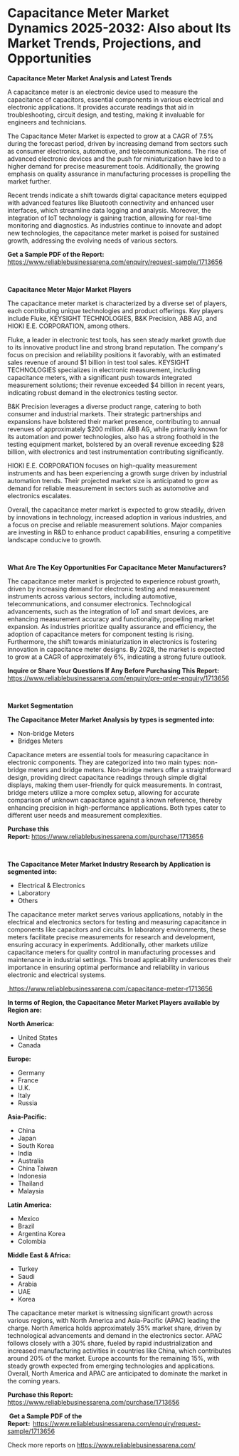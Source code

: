 <p><h1>Capacitance Meter Market Dynamics 2025-2032: Also about Its Market Trends, Projections, and Opportunities</h1></p><p><strong>Capacitance Meter Market Analysis and Latest Trends</strong></p>
<p><p>A capacitance meter is an electronic device used to measure the capacitance of capacitors, essential components in various electrical and electronic applications. It provides accurate readings that aid in troubleshooting, circuit design, and testing, making it invaluable for engineers and technicians.</p><p>The Capacitance Meter Market is expected to grow at a CAGR of 7.5% during the forecast period, driven by increasing demand from sectors such as consumer electronics, automotive, and telecommunications. The rise of advanced electronic devices and the push for miniaturization have led to a higher demand for precise measurement tools. Additionally, the growing emphasis on quality assurance in manufacturing processes is propelling the market further.</p><p>Recent trends indicate a shift towards digital capacitance meters equipped with advanced features like Bluetooth connectivity and enhanced user interfaces, which streamline data logging and analysis. Moreover, the integration of IoT technology is gaining traction, allowing for real-time monitoring and diagnostics. As industries continue to innovate and adopt new technologies, the capacitance meter market is poised for sustained growth, addressing the evolving needs of various sectors.</p></p>
<p><strong>Get a Sample PDF of the Report:&nbsp;</strong> <a href="https://www.reliablebusinessarena.com/enquiry/request-sample/1713656?utm_campaign=1902&utm_medium=2&utm_source=Github&utm_content=ia&utm_term=11012025&utm_id=capacitance-meter">https://www.reliablebusinessarena.com/enquiry/request-sample/1713656</a></p>
<p>&nbsp;</p>
<p><strong>Capacitance Meter Major Market Players</strong></p>
<p><p>The capacitance meter market is characterized by a diverse set of players, each contributing unique technologies and product offerings. Key players include Fluke, KEYSIGHT TECHNOLOGIES, B&K Precision, ABB AG, and HIOKI E.E. CORPORATION, among others.</p><p>Fluke, a leader in electronic test tools, has seen steady market growth due to its innovative product line and strong brand reputation. The company's focus on precision and reliability positions it favorably, with an estimated sales revenue of around $1 billion in test tool sales. KEYSIGHT TECHNOLOGIES specializes in electronic measurement, including capacitance meters, with a significant push towards integrated measurement solutions; their revenue exceeded $4 billion in recent years, indicating robust demand in the electronics testing sector.</p><p>B&K Precision leverages a diverse product range, catering to both consumer and industrial markets. Their strategic partnerships and expansions have bolstered their market presence, contributing to annual revenues of approximately $200 million. ABB AG, while primarily known for its automation and power technologies, also has a strong foothold in the testing equipment market, bolstered by an overall revenue exceeding $28 billion, with electronics and test instrumentation contributing significantly.</p><p>HIOKI E.E. CORPORATION focuses on high-quality measurement instruments and has been experiencing a growth surge driven by industrial automation trends. Their projected market size is anticipated to grow as demand for reliable measurement in sectors such as automotive and electronics escalates.</p><p>Overall, the capacitance meter market is expected to grow steadily, driven by innovations in technology, increased adoption in various industries, and a focus on precise and reliable measurement solutions. Major companies are investing in R&D to enhance product capabilities, ensuring a competitive landscape conducive to growth.</p></p>
<p>&nbsp;</p>
<p><strong>What Are The Key Opportunities For Capacitance Meter Manufacturers?</strong></p>
<p><p>The capacitance meter market is projected to experience robust growth, driven by increasing demand for electronic testing and measurement instruments across various sectors, including automotive, telecommunications, and consumer electronics. Technological advancements, such as the integration of IoT and smart devices, are enhancing measurement accuracy and functionality, propelling market expansion. As industries prioritize quality assurance and efficiency, the adoption of capacitance meters for component testing is rising. Furthermore, the shift towards miniaturization in electronics is fostering innovation in capacitance meter designs. By 2028, the market is expected to grow at a CAGR of approximately 6%, indicating a strong future outlook.</p></p>
<p><strong>Inquire or Share Your Questions If Any Before Purchasing This Report:</strong> <a href="https://www.reliablebusinessarena.com/enquiry/pre-order-enquiry/1713656?utm_campaign=1902&utm_medium=2&utm_source=Github&utm_content=ia&utm_term=11012025&utm_id=capacitance-meter">https://www.reliablebusinessarena.com/enquiry/pre-order-enquiry/1713656</a></p>
<p>&nbsp;</p>
<p><strong>Market Segmentation</strong></p>
<p><strong>The Capacitance Meter Market Analysis by types is segmented into:</strong></p>
<p><ul><li>Non-bridge Meters</li><li>Bridges Meters</li></ul></p>
<p><p>Capacitance meters are essential tools for measuring capacitance in electronic components. They are categorized into two main types: non-bridge meters and bridge meters. Non-bridge meters offer a straightforward design, providing direct capacitance readings through simple digital displays, making them user-friendly for quick measurements. In contrast, bridge meters utilize a more complex setup, allowing for accurate comparison of unknown capacitance against a known reference, thereby enhancing precision in high-performance applications. Both types cater to different user needs and measurement complexities.</p></p>
<p><strong>Purchase this Report:&nbsp;</strong><a href="https://www.reliablebusinessarena.com/purchase/1713656?utm_campaign=1902&utm_medium=2&utm_source=Github&utm_content=ia&utm_term=11012025&utm_id=capacitance-meter">https://www.reliablebusinessarena.com/purchase/1713656</a></p>
<p>&nbsp;</p>
<p><strong>The Capacitance Meter Market Industry Research by Application is segmented into:</strong></p>
<p><ul><li>Electrical & Electronics</li><li>Laboratory</li><li>Others</li></ul></p>
<p><p>The capacitance meter market serves various applications, notably in the electrical and electronics sectors for testing and measuring capacitance in components like capacitors and circuits. In laboratory environments, these meters facilitate precise measurements for research and development, ensuring accuracy in experiments. Additionally, other markets utilize capacitance meters for quality control in manufacturing processes and maintenance in industrial settings. This broad applicability underscores their importance in ensuring optimal performance and reliability in various electronic and electrical systems.</p></p>
<p><a href="https://www.reliablebusinessarena.com/capacitance-meter-r1713656?utm_campaign=1902&utm_medium=2&utm_source=Github&utm_content=ia&utm_term=11012025&utm_id=capacitance-meter">&nbsp;https://www.reliablebusinessarena.com/capacitance-meter-r1713656</a></p>
<p><strong>In terms of Region, the Capacitance Meter Market Players available by Region are:</strong></p>
<p>
    <p> <strong> North America: </strong>
        <ul>
            <li>United States</li>
            <li>Canada</li>
        </ul>
        </p> 
    <p> <strong> Europe: </strong>
        <ul>
            <li>Germany</li>
            <li>France</li>
            <li>U.K.</li>
            <li>Italy</li>
            <li>Russia</li>
        </ul>
        </p> 
    <p> <strong> Asia-Pacific: </strong>
        <ul>
            <li>China</li>
            <li>Japan</li>
            <li>South Korea</li>
            <li>India</li>
            <li>Australia</li>
            <li>China Taiwan</li>
            <li>Indonesia</li>
            <li>Thailand</li>
            <li>Malaysia</li>
        </ul>
        </p> 
    <p> <strong> Latin America: </strong>
        <ul>
            <li>Mexico</li>
            <li>Brazil</li>
            <li>Argentina Korea</li>
            <li>Colombia</li>
        </ul>
        </p> 
    <p> <strong> Middle East & Africa: </strong>
        <ul>
            <li>Turkey</li>
            <li>Saudi</li>
            <li>Arabia</li>
            <li>UAE</li>
            <li>Korea</li>
        </ul>
    </p>
    </p>
<p><p>The capacitance meter market is witnessing significant growth across various regions, with North America and Asia-Pacific (APAC) leading the charge. North America holds approximately 35% market share, driven by technological advancements and demand in the electronics sector. APAC follows closely with a 30% share, fueled by rapid industrialization and increased manufacturing activities in countries like China, which contributes around 20% of the market. Europe accounts for the remaining 15%, with steady growth expected from emerging technologies and applications. Overall, North America and APAC are anticipated to dominate the market in the coming years.</p></p>
<p><strong>Purchase this Report: </strong><a href="https://www.reliablebusinessarena.com/purchase/1713656?utm_campaign=1902&utm_medium=2&utm_source=Github&utm_content=ia&utm_term=11012025&utm_id=capacitance-meter">https://www.reliablebusinessarena.com/purchase/1713656</a></p>
<p>&nbsp;<strong>Get a Sample PDF of the Report:&nbsp;&nbsp;</strong><a href="https://www.reliablebusinessarena.com/enquiry/request-sample/1713656?utm_campaign=1902&utm_medium=2&utm_source=Github&utm_content=ia&utm_term=11012025&utm_id=capacitance-meter">https://www.reliablebusinessarena.com/enquiry/request-sample/1713656</a></p>
<p><strong></strong></p>
<p>Check more reports on <a href="https://www.reliablebusinessarena.com/?utm_campaign=1902&utm_medium=2&utm_source=Github&utm_content=ia&utm_term=11012025&utm_id=capacitance-meter">https://www.reliablebusinessarena.com/</a></p>